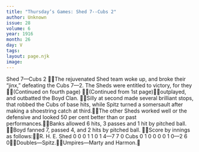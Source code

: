 ```yaml
---
title: "Thursday’s Games: Shed 7--Cubs 2"
author: Unknown
issue: 28
volume: 6
year: 1916
month: 26
day: V
tags:
layout: page.njk
image:
---
```

Shed 7—Cubs 2 The rejuvenated Shed team woke up, and broke their “jinx,” defeating the Cubs 7—2. The Sheds were entitled to victory, for they (Continued on fourth page) (Continued from 1st page)outplayed, and outbatted the Boyd Clan. Silly at second made several brilliant stops, that robbed the Cubs of base hits, while Spitz turned a somersault after making a shoestring catch at third.The other Sheds worked well or the defensive and looked 50 per cent better than or past performances.Banks allowed 6 hits, 3 passes and 1 hit by pitched ball. Boyd fanned 7, passed 4, and 2 hits by pitched ball. Score by innings as follows:R. H. E. Shed 0 0 0 1 1 0 1 4—7 7 0 Cubs 0 1 0 0 0 0 1 0—2 6 0Doubles—Spitz.Umpires—Marty and Harmon.
